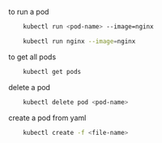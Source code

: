 to run a pod

```bash
    kubectl run <pod-name> --image=nginx

    kubectl run nginx --image=nginx
```

to get all pods

```bash
    kubectl get pods
``` 

delete a pod

```bash
    kubectl delete pod <pod-name>
```

create a pod from yaml

```bash
    kubectl create -f <file-name>
```